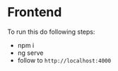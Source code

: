 # Frontend

To run this do following steps:

- npm i
- ng serve
- follow to `http://localhost:4000`
